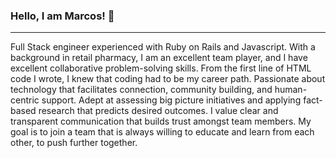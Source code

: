 ### Hello, I am Marcos! 👋

---

<!--
**MarcRodrigFelix/MarcRodrigFelix** is a ✨ _special_ ✨ repository because its `README.md` (this file) appears on your GitHub profile.

Here are some ideas to get you started:

- 🔭 I’m currently working on ...
- 🌱 I’m currently learning ...
- 👯 I’m looking to collaborate on ...
- 🤔 I’m looking for help with ...
- 💬 Ask me about ...
- 📫 How to reach me: ...
- 😄 Pronouns: ...
- ⚡ Fun fact: ...
-->


Full Stack engineer experienced with Ruby on Rails and Javascript. With a background in retail pharmacy, I am an excellent team player, and I have excellent collaborative problem-solving skills. From the first line of HTML code I wrote, I knew that coding had to be my career path. Passionate about technology that facilitates connection, community building, and human-centric support. Adept at assessing big picture initiatives and applying fact-based research that predicts desired outcomes. I value clear and transparent communication that builds trust amongst team members. My goal is to join a team that is always willing to educate and learn from each other, to push further together.
